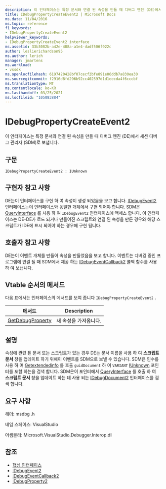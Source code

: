 ```yaml
---
description: 이 인터페이스는 특정 문서와 연결 된 속성을 만들 때 디버그 엔진 (DE)에서 세션 디버그 관리자 (SDM)로 보냅니다.
title: IDebugPropertyCreateEvent2 | Microsoft Docs
ms.date: 11/04/2016
ms.topic: reference
f1_keywords:
- IDebugPropertyCreateEvent2
helpviewer_keywords:
- IDebugPropertyCreateEvent2 interface
ms.assetid: 33b3082b-a42e-488a-a1e4-dadf506f922c
author: leslierichardson95
ms.author: lerich
manager: jmartens
ms.workload:
- vssdk
ms.openlocfilehash: 6197420428bf07cecf2bfe891e06ddb7a830ea30
ms.sourcegitcommit: f2916d8fd296b92cc402597d1d1eecda4f6cccbf
ms.translationtype: MT
ms.contentlocale: ko-KR
ms.lasthandoff: 03/25/2021
ms.locfileid: "105083884"
---
```

# <a name="idebugpropertycreateevent2"></a>IDebugPropertyCreateEvent2
이 인터페이스는 특정 문서와 연결 된 속성을 만들 때 디버그 엔진 (DE)에서 세션 디버그 관리자 (SDM)로 보냅니다.

## <a name="syntax"></a>구문

```
IDebugPropertyCreateEvent2 : IUnknown
```

## <a name="notes-for-implementers"></a>구현자 참고 사항
 DE는이 인터페이스를 구현 하 여 속성이 생성 되었음을 보고 합니다. [IDebugEvent2](../../../extensibility/debugger/reference/idebugevent2.md) 인터페이스는이 인터페이스와 동일한 개체에서 구현 되어야 합니다. SDM은 [QueryInterface](/cpp/atl/queryinterface) 를 사용 하 여 `IDebugEvent2` 인터페이스에 액세스 합니다. 이 인터페이스는 DE-DE가 로드 되거나 만들어진 스크립트와 연결 된 속성을 만든 경우와 해당 스크립트가 IDE에 표시 되어야 하는 경우에 구현 됩니다.

## <a name="notes-for-callers"></a>호출자 참고 사항
 DE는이 이벤트 개체를 만들어 속성을 만들었음을 보고 합니다. 이벤트는 디버깅 중인 프로그램에 연결 될 때 SDM에서 제공 하는 [IDebugEventCallback2](../../../extensibility/debugger/reference/idebugeventcallback2.md) 콜백 함수를 사용 하 여 보냅니다.

## <a name="methods-in-vtable-order"></a>Vtable 순서의 메서드
 다음 표에서는 인터페이스의 메서드를 보여 줍니다 `IDebugPropertyCreateEvent2` .

|메서드|Description|
|------------|-----------------|
|[GetDebugProperty](../../../extensibility/debugger/reference/idebugpropertycreateevent2-getdebugproperty.md)|새 속성을 가져옵니다.|

## <a name="remarks"></a>설명
 속성에 관련 된 문서 또는 스크립트가 있는 경우 DE는 문서 이름을 사용 하 여 **스크립트 문서** 창을 업데이트 하기 위해이 이벤트를 SDM으로 보낼 수 있습니다. SDM은 인수를 사용 하 여 [Getextendedinfo](../../../extensibility/debugger/reference/idebugproperty2-getextendedinfo.md) 를 호출 `guidDocument` 하 여 `VARIANT` [IUnknown](/cpp/atl/iunknown) 포인터를 포함 하는을 검색 합니다. SDM은이 포인터에서 [QueryInterface](/cpp/atl/queryinterface) 를 호출 하 여 **스크립트 문서** 창을 업데이트 하는 데 사용 되는 [IDebugDocument2](../../../extensibility/debugger/reference/idebugdocument2.md) 인터페이스를 검색 합니다.

## <a name="requirements"></a>요구 사항
 헤더: msdbg .h

 네임 스페이스: VisualStudio

 어셈블리: Microsoft.VisualStudio.Debugger.Interop.dll

## <a name="see-also"></a>참조
- [핵심 인터페이스](../../../extensibility/debugger/reference/core-interfaces.md)
- [IDebugEvent2](../../../extensibility/debugger/reference/idebugevent2.md)
- [IDebugEventCallback2](../../../extensibility/debugger/reference/idebugeventcallback2.md)
- [IDebugProperty2](../../../extensibility/debugger/reference/idebugproperty2.md)
